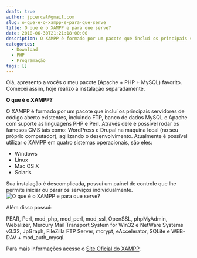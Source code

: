 ```yaml
---
draft: true
author: jpcercal@gmail.com
slug: o-que-e-o-xampp-e-para-que-serve
title: O que é o XAMPP e para que serve?
date: 2010-06-30T21:21:18+00:00
description: O XAMPP é formado por um pacote que incluí os principais servidores de código aberto existentes, incluindo FTP, MySQL e Apache com  PHP e Perl.
categories:
  - Download
  - PHP
  - Programação
tags: []
---
```


Olá, apresento a vocês o meu pacote (Apache + PHP + MySQL) favorito. Comecei assim, hoje realizo a instalação separadamente.

**O que é o XAMPP?**

O XAMPP é formado por um pacote que incluí os principais servidores de código aberto existentes, incluindo FTP, banco de dados MySQL e Apache com suporte as linguagens PHP e Perl. Através dele é possível rodar os famosos CMS tais como: WordPress e Drupal na máquina local (no seu próprio computador), agilizando o desenvolvimento. Atualmente é possível utilizar o XAMPP em quatro sistemas operacionais, são eles:

* Windows
* Linux
* Mac OS X
* Solaris

Sua instalação é descomplicada, possuí um painel de controle que lhe permite iniciar ou parar os serviços individualmente. ![O que é o XAMPP e para que serve?](http://sistemas.cekurte.com/wp-content/uploads/2010/06/xampp-300x263.jpg "XAMPP ")

Além disso possuí:

PEAR, Perl, mod_php, mod_perl, mod_ssl, OpenSSL, phpMyAdmin, Webalizer, Mercury Mail Transport System for Win32 e NetWare Systems v3.32, JpGraph, FileZilla FTP Server, mcrypt, eAccelerator, SQLite e WEB-DAV + mod_auth_mysql.

Para mais informações acesse o [Site Oficial do XAMPP](http://www.apachefriends.org/pt_br/xampp.html "Site Oficial do Xampp").
